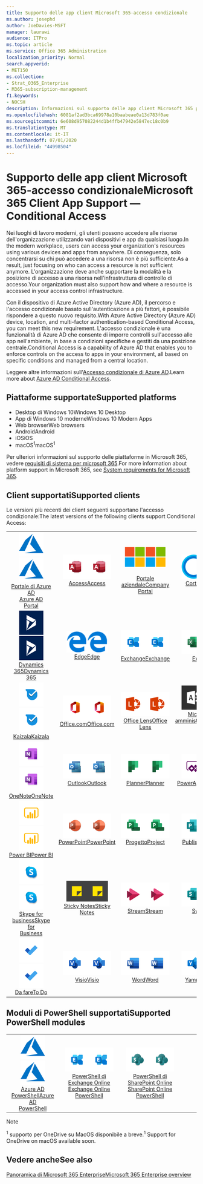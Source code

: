 ```yaml
---
title: Supporto delle app client Microsoft 365-accesso condizionale
ms.author: josephd
author: JoeDavies-MSFT
manager: laurawi
audience: ITPro
ms.topic: article
ms.service: Office 365 Administration
localization_priority: Normal
search.appverid:
- MET150
ms.collection:
- Strat_O365_Enterprise
- M365-subscription-management
f1.keywords:
- NOCSH
description: Informazioni sul supporto delle app client Microsoft 365 per l'accesso condizionale
ms.openlocfilehash: 6081af2ad3bca69978a10baabeae0a13d783f0ae
ms.sourcegitcommit: 6e608d957082244d1b4ffb47942e5847ec18c0b9
ms.translationtype: MT
ms.contentlocale: it-IT
ms.lasthandoff: 07/01/2020
ms.locfileid: "44998504"
---
```

# <a name="microsoft-365-client-app-support--conditional-access"></a><span data-ttu-id="021db-103">Supporto delle app client Microsoft 365-accesso condizionale</span><span class="sxs-lookup"><span data-stu-id="021db-103">Microsoft 365 Client App Support — Conditional Access</span></span>

<span data-ttu-id="021db-104">Nei luoghi di lavoro moderni, gli utenti possono accedere alle risorse dell'organizzazione utilizzando vari dispositivi e app da qualsiasi luogo.</span><span class="sxs-lookup"><span data-stu-id="021db-104">In the modern workplace, users can access your organization's resources using various devices and apps from anywhere.</span></span> <span data-ttu-id="021db-105">Di conseguenza, solo concentrarsi su chi può accedere a una risorsa non è più sufficiente.</span><span class="sxs-lookup"><span data-stu-id="021db-105">As a result, just focusing on who can access a resource is not sufficient anymore.</span></span> <span data-ttu-id="021db-106">L'organizzazione deve anche supportare la modalità e la posizione di accesso a una risorsa nell'infrastruttura di controllo di accesso.</span><span class="sxs-lookup"><span data-stu-id="021db-106">Your organization must also support how and where a resource is accessed in your access control infrastructure.</span></span>

<span data-ttu-id="021db-107">Con il dispositivo di Azure Active Directory (Azure AD), il percorso e l'accesso condizionale basato sull'autenticazione a più fattori, è possibile rispondere a questo nuovo requisito.</span><span class="sxs-lookup"><span data-stu-id="021db-107">With Azure Active Directory (Azure AD) device, location, and multi-factor authentication-based Conditional Access, you can meet this new requirement.</span></span> <span data-ttu-id="021db-108">L'accesso condizionale è una funzionalità di Azure AD che consente di imporre controlli sull'accesso alle app nell'ambiente, in base a condizioni specifiche e gestiti da una posizione centrale.</span><span class="sxs-lookup"><span data-stu-id="021db-108">Conditional Access is a capability of Azure AD that enables you to enforce controls on the access to apps in your environment, all based on specific conditions and managed from a central location.</span></span>

<span data-ttu-id="021db-109">Leggere altre informazioni sull'[Accesso condizionale di Azure AD](https://docs.microsoft.com/azure/active-directory/conditional-access/).</span><span class="sxs-lookup"><span data-stu-id="021db-109">Learn more about [Azure AD Conditional Access](https://docs.microsoft.com/azure/active-directory/conditional-access/).</span></span>

## <a name="supported-platforms"></a><span data-ttu-id="021db-110">Piattaforme supportate</span><span class="sxs-lookup"><span data-stu-id="021db-110">Supported platforms</span></span>

 - <span data-ttu-id="021db-111">Desktop di Windows 10</span><span class="sxs-lookup"><span data-stu-id="021db-111">Windows 10 Desktop</span></span>
 - <span data-ttu-id="021db-112">App di Windows 10 moderne</span><span class="sxs-lookup"><span data-stu-id="021db-112">Windows 10 Modern Apps</span></span>
 - <span data-ttu-id="021db-113">Web browser</span><span class="sxs-lookup"><span data-stu-id="021db-113">Web browsers</span></span>
 - <span data-ttu-id="021db-114">Android</span><span class="sxs-lookup"><span data-stu-id="021db-114">Android</span></span>
 - <span data-ttu-id="021db-115">iOS</span><span class="sxs-lookup"><span data-stu-id="021db-115">iOS</span></span>
 - <span data-ttu-id="021db-116">macOS<sup>1</sup></span><span class="sxs-lookup"><span data-stu-id="021db-116">macOS<sup>1</sup></span></span>

<span data-ttu-id="021db-117">Per ulteriori informazioni sul supporto delle piattaforme in Microsoft 365, vedere [requisiti di sistema per microsoft 365](https://products.office.com/office-system-requirements).</span><span class="sxs-lookup"><span data-stu-id="021db-117">For more information about platform support in Microsoft 365, see [System requirements for Microsoft 365](https://products.office.com/office-system-requirements).</span></span>

## <a name="supported-clients"></a><span data-ttu-id="021db-118">Client supportati</span><span class="sxs-lookup"><span data-stu-id="021db-118">Supported clients</span></span>

<span data-ttu-id="021db-119">Le versioni più recenti dei client seguenti supportano l'accesso condizionale:</span><span class="sxs-lookup"><span data-stu-id="021db-119">The latest versions of the following clients support Conditional Access:</span></span>

| | | | | | |
|:---:|:---:|:---:|:---:|:---:|:---:|
| <span data-ttu-id="021db-120">![Icona di Azure](media/o365-azure-64x64.png)</span><span class="sxs-lookup"><span data-stu-id="021db-120">![Azure icon](media/o365-azure-64x64.png)</span></span> <br> [<span data-ttu-id="021db-121">Portale di Azure AD <br></span><span class="sxs-lookup"><span data-stu-id="021db-121">Azure AD <br> Portal </span></span>](https://azure.microsoft.com/features/azure-portal/) | <span data-ttu-id="021db-122">![Icona Access](media/o365-access-64x64.png)</span><span class="sxs-lookup"><span data-stu-id="021db-122">![Access icon](media/o365-access-64x64.png)</span></span> <br> [<span data-ttu-id="021db-123">Access</span><span class="sxs-lookup"><span data-stu-id="021db-123">Access</span></span>](https://products.office.com/access) | <span data-ttu-id="021db-124">![Icona portale aziendale](media/o365-microsoft-64x64.png)</span><span class="sxs-lookup"><span data-stu-id="021db-124">![Company portal icon](media/o365-microsoft-64x64.png)</span></span> <br> [<span data-ttu-id="021db-125"><br>Portale aziendale</span><span class="sxs-lookup"><span data-stu-id="021db-125">Company <br> Portal </span></span>](https://docs.microsoft.com/intune-user-help/sign-in-to-the-company-portal)  | <span data-ttu-id="021db-126">![Icona Cortana](media/o365-cortana-64x64.png)</span><span class="sxs-lookup"><span data-stu-id="021db-126">![Cortana icon](media/o365-cortana-64x64.png)</span></span> <br> [<span data-ttu-id="021db-127">Cortana</span><span class="sxs-lookup"><span data-stu-id="021db-127">Cortana</span></span>](https://www.microsoft.com/cortana) | <span data-ttu-id="021db-128">![Icona di approfondimento](media/o365-delve-64x64.png)</span><span class="sxs-lookup"><span data-stu-id="021db-128">![Delve icon](media/o365-delve-64x64.png)</span></span> <br> [<span data-ttu-id="021db-129">Delve</span><span class="sxs-lookup"><span data-stu-id="021db-129">Delve</span></span>](https://products.office.com/business/intelligent-search) 
| <span data-ttu-id="021db-130">![Icona Dynamics 365](media/o365-dynamics365-64x64.png)</span><span class="sxs-lookup"><span data-stu-id="021db-130">![Dynamics 365 icon](media/o365-dynamics365-64x64.png)</span></span> <br> [<span data-ttu-id="021db-131">Dynamics 365</span><span class="sxs-lookup"><span data-stu-id="021db-131">Dynamics 365</span></span>](https://dynamics.microsoft.com) | <span data-ttu-id="021db-132">![Icona del server perimetrale](media/o365-edge-64x64.png)</span><span class="sxs-lookup"><span data-stu-id="021db-132">![Edge icon](media/o365-edge-64x64.png)</span></span> <br> [<span data-ttu-id="021db-133">Edge</span><span class="sxs-lookup"><span data-stu-id="021db-133">Edge</span></span>](https://www.microsoft.com/windows/microsoft-edge) | <span data-ttu-id="021db-134">![Icona di Exchange](media/o365-exchange-64x64.png)</span><span class="sxs-lookup"><span data-stu-id="021db-134">![Exchange icon](media/o365-exchange-64x64.png)</span></span> <br> [<span data-ttu-id="021db-135">Exchange</span><span class="sxs-lookup"><span data-stu-id="021db-135">Exchange</span></span>](https://products.office.com/exchange/exchange-online) | <span data-ttu-id="021db-136">![Icona Excel](media/o365-excel-64x64.png)</span><span class="sxs-lookup"><span data-stu-id="021db-136">![Excel icon](media/o365-excel-64x64.png)</span></span> <br> [<span data-ttu-id="021db-137">Excel</span><span class="sxs-lookup"><span data-stu-id="021db-137">Excel</span></span>](https://products.office.com/excel) | <span data-ttu-id="021db-138">![Icona maschere](media/o365-forms-64x64.png)</span><span class="sxs-lookup"><span data-stu-id="021db-138">![Forms icon](media/o365-forms-64x64.png)</span></span> <br> [<span data-ttu-id="021db-139">Maschere</span><span class="sxs-lookup"><span data-stu-id="021db-139">Forms</span></span>](https://flow.microsoft.com/connectors/shared_microsoftforms/microsoft-forms/) 
| <span data-ttu-id="021db-140">![Icona di Kaizala](media/o365-kaizala-64x64.png)</span><span class="sxs-lookup"><span data-stu-id="021db-140">![Kaizala icon](media/o365-kaizala-64x64.png)</span></span> <br> [<span data-ttu-id="021db-141">Kaizala</span><span class="sxs-lookup"><span data-stu-id="021db-141">Kaizala</span></span>](https://products.office.com/en/business/microsoft-kaizala) | <span data-ttu-id="021db-142">![Icona Office.com](media/o365-office-64x64.png)</span><span class="sxs-lookup"><span data-stu-id="021db-142">![Office.com icon](media/o365-office-64x64.png)</span></span> <br> [<span data-ttu-id="021db-143">Office.com</span><span class="sxs-lookup"><span data-stu-id="021db-143">Office.com</span></span>](https://www.office.com/) | <span data-ttu-id="021db-144">![Icona dell'obiettivo](media/o365-lens-64x64.png)</span><span class="sxs-lookup"><span data-stu-id="021db-144">![Lens icon](media/o365-lens-64x64.png)</span></span> <br> [<span data-ttu-id="021db-145">Office Lens</span><span class="sxs-lookup"><span data-stu-id="021db-145">Office Lens</span></span>](https://www.microsoft.com/p/office-lens/9wzdncrfj3t8?activetab=pivot%3Aoverviewtab) | <span data-ttu-id="021db-146">![Icona di amministrazione di Office 365](media/o365-o365admin-64x64.png)</span><span class="sxs-lookup"><span data-stu-id="021db-146">![Office 365 Admin icon](media/o365-o365admin-64x64.png)</span></span> <br> [<span data-ttu-id="021db-147">Microsoft 365 <br> amministratore</span><span class="sxs-lookup"><span data-stu-id="021db-147">Microsoft 365 <br> Admin</span></span>](https://products.office.com/business/manage-office-365-admin-app) | <span data-ttu-id="021db-148">![Icona di OneDrive for business](media/o365-OneDrive-64x64.png)</span><span class="sxs-lookup"><span data-stu-id="021db-148">![OneDrive for Business icon](media/o365-OneDrive-64x64.png)</span></span> <br> [<span data-ttu-id="021db-149">OneDrive<sup>1</sup></span><span class="sxs-lookup"><span data-stu-id="021db-149">OneDrive<sup>1</sup></span></span>](https://products.office.com/onedrive-for-business/online-cloud-storage) 
| <span data-ttu-id="021db-150">![Icona di OneNote](media/o365-OneNote-64x64.png)</span><span class="sxs-lookup"><span data-stu-id="021db-150">![OneNote icon](media/o365-OneNote-64x64.png)</span></span> <br> [<span data-ttu-id="021db-151">OneNote</span><span class="sxs-lookup"><span data-stu-id="021db-151">OneNote</span></span>](https://products.office.com/onenote) | <span data-ttu-id="021db-152">![Icona di Outlook](media/o365-outlook-64x64.png)</span><span class="sxs-lookup"><span data-stu-id="021db-152">![Outlook icon](media/o365-outlook-64x64.png)</span></span> <br> [<span data-ttu-id="021db-153">Outlook</span><span class="sxs-lookup"><span data-stu-id="021db-153">Outlook</span></span>](https://products.office.com/outlook) | <span data-ttu-id="021db-154">![Icona Planner](media/o365-planner-64x64.png)</span><span class="sxs-lookup"><span data-stu-id="021db-154">![Planner icon](media/o365-planner-64x64.png)</span></span> <br> [<span data-ttu-id="021db-155">Planner</span><span class="sxs-lookup"><span data-stu-id="021db-155">Planner</span></span>](https://products.office.com/business/task-management-software) | <span data-ttu-id="021db-156">![Icona di PowerApps](media/o365-powerapps-64x64.png)</span><span class="sxs-lookup"><span data-stu-id="021db-156">![PowerApps icon](media/o365-powerapps-64x64.png)</span></span> <br> [<span data-ttu-id="021db-157">PowerApps</span><span class="sxs-lookup"><span data-stu-id="021db-157">PowerApps</span></span>](https://powerapps.microsoft.com) | <span data-ttu-id="021db-158">![Icona Power automatizzate](media/o365-flow-64x64.png)</span><span class="sxs-lookup"><span data-stu-id="021db-158">![Power Automate icon](media/o365-flow-64x64.png)</span></span> <br> [<span data-ttu-id="021db-159"><br>Automatizzare la potenza</span><span class="sxs-lookup"><span data-stu-id="021db-159">Power <br> Automate</span></span>](https://flow.microsoft.com)
| <span data-ttu-id="021db-160">![Icona PowerBI](media/o365-powerbi-64x64.png)</span><span class="sxs-lookup"><span data-stu-id="021db-160">![PowerBI icon](media/o365-powerbi-64x64.png)</span></span> <br> [<span data-ttu-id="021db-161">Power BI</span><span class="sxs-lookup"><span data-stu-id="021db-161">Power BI</span></span>](https://powerbi.microsoft.com) | <span data-ttu-id="021db-162">![Icona PowerPoint](media/o365-powerpoint-64x64.png)</span><span class="sxs-lookup"><span data-stu-id="021db-162">![PowerPoint icon](media/o365-powerpoint-64x64.png)</span></span> <br> [<span data-ttu-id="021db-163">PowerPoint</span><span class="sxs-lookup"><span data-stu-id="021db-163">PowerPoint</span></span>](https://products.office.com/powerpoint) | <span data-ttu-id="021db-164">![Icona progetto](media/o365-project-64x64.png)</span><span class="sxs-lookup"><span data-stu-id="021db-164">![Project icon](media/o365-project-64x64.png)</span></span> <br> [<span data-ttu-id="021db-165">Progetto</span><span class="sxs-lookup"><span data-stu-id="021db-165">Project</span></span>](https://products.office.com/project) | <span data-ttu-id="021db-166">![Icona di Publisher](media/o365-publisher-64x64.png)</span><span class="sxs-lookup"><span data-stu-id="021db-166">![Publisher icon](media/o365-publisher-64x64.png)</span></span> <br> [<span data-ttu-id="021db-167">Publisher</span><span class="sxs-lookup"><span data-stu-id="021db-167">Publisher</span></span>](https://products.office.com/publisher) | <span data-ttu-id="021db-168">![Icona di SharePoint](media/o365-sharepoint-64x64.png)</span><span class="sxs-lookup"><span data-stu-id="021db-168">![SharePoint icon](media/o365-sharepoint-64x64.png)</span></span> <br> [<span data-ttu-id="021db-169">SharePoint</span><span class="sxs-lookup"><span data-stu-id="021db-169">Sharepoint</span></span>](https://products.office.com/sharepoint) 
| <span data-ttu-id="021db-170">![Icona di Skype for Business](media/o365-skypeforbusiness-64x64.png)</span><span class="sxs-lookup"><span data-stu-id="021db-170">![Skype for Business icon](media/o365-skypeforbusiness-64x64.png)</span></span> <br> [<span data-ttu-id="021db-171">Skype for <br> business</span><span class="sxs-lookup"><span data-stu-id="021db-171">Skype for <br> Business</span></span>](https://www.skype.com/business/) | <span data-ttu-id="021db-172">![Icona note adesive](media/o365-stickynotes-64x64.png)</span><span class="sxs-lookup"><span data-stu-id="021db-172">![Sticky Notes icon](media/o365-stickynotes-64x64.png)</span></span> <br> [<span data-ttu-id="021db-173">Sticky Notes</span><span class="sxs-lookup"><span data-stu-id="021db-173">Sticky Notes</span></span>](https://www.microsoft.com/p/microsoft-sticky-notes/9nblggh4qghw) | <span data-ttu-id="021db-174">![Icona di Stream](media/o365-stream-64x64.png)</span><span class="sxs-lookup"><span data-stu-id="021db-174">![Stream icon](media/o365-stream-64x64.png)</span></span> <br> [<span data-ttu-id="021db-175">Stream</span><span class="sxs-lookup"><span data-stu-id="021db-175">Stream</span></span>](https://stream.microsoft.com) | <span data-ttu-id="021db-176">![Icona Sway](media/o365-sway-64x64.png)</span><span class="sxs-lookup"><span data-stu-id="021db-176">![Sway icon](media/o365-sway-64x64.png)</span></span> <br> [<span data-ttu-id="021db-177">Sway</span><span class="sxs-lookup"><span data-stu-id="021db-177">Sway</span></span>](https://sway.com) | <span data-ttu-id="021db-178">![icona di Teams](media/o365-teams-64x64.png)</span><span class="sxs-lookup"><span data-stu-id="021db-178">![Teams icon](media/o365-teams-64x64.png)</span></span> <br> [<span data-ttu-id="021db-179">Teams</span><span class="sxs-lookup"><span data-stu-id="021db-179">Teams</span></span>](https://products.office.com/microsoft-teams/group-chat-software) 
| <span data-ttu-id="021db-180">![Icona da fare](media/o365-todo-64x64.png)</span><span class="sxs-lookup"><span data-stu-id="021db-180">![To Do icon](media/o365-todo-64x64.png)</span></span> <br> [<span data-ttu-id="021db-181">Da fare</span><span class="sxs-lookup"><span data-stu-id="021db-181">To Do</span></span>](https://todo.microsoft.com) | <span data-ttu-id="021db-182">![Icona Visio](media/o365-visio-64x64.png)</span><span class="sxs-lookup"><span data-stu-id="021db-182">![Visio icon](media/o365-visio-64x64.png)</span></span> <br> [<span data-ttu-id="021db-183">Visio</span><span class="sxs-lookup"><span data-stu-id="021db-183">Visio</span></span>](https://products.office.com/visio/flowchart-software) | <span data-ttu-id="021db-184">![Icona Word](media/o365-word-64x64.png)</span><span class="sxs-lookup"><span data-stu-id="021db-184">![Word icon](media/o365-word-64x64.png)</span></span> <br> [<span data-ttu-id="021db-185">Word</span><span class="sxs-lookup"><span data-stu-id="021db-185">Word</span></span>](https://products.office.com/word) | <span data-ttu-id="021db-186">![Icona di Yammer](media/o365-yammer-64x64.png)</span><span class="sxs-lookup"><span data-stu-id="021db-186">![Yammer icon](media/o365-yammer-64x64.png)</span></span> <br> [<span data-ttu-id="021db-187">Yammer</span><span class="sxs-lookup"><span data-stu-id="021db-187">Yammer</span></span>](https://products.office.com/yammer/yammer-overview)

## <a name="supported-powershell-modules"></a><span data-ttu-id="021db-188">Moduli di PowerShell supportati</span><span class="sxs-lookup"><span data-stu-id="021db-188">Supported PowerShell modules</span></span>

| | | | | | |
|:---:|:---:|:---:|:---:|:---:|:---:|
| <span data-ttu-id="021db-189">![Icona di Azure](media/o365-azure-64x64.png)</span><span class="sxs-lookup"><span data-stu-id="021db-189">![Azure icon](media/o365-azure-64x64.png)</span></span> <br> [<span data-ttu-id="021db-190">Azure AD <br> PowerShell</span><span class="sxs-lookup"><span data-stu-id="021db-190">Azure AD <br> PowerShell</span></span>](https://docs.microsoft.com/powershell/azure/active-directory/overview?view=azureadps-2.0) | <span data-ttu-id="021db-191">![Icona di Exchange](media/o365-exchange-64x64.png)</span><span class="sxs-lookup"><span data-stu-id="021db-191">![Exchange icon](media/o365-exchange-64x64.png)</span></span> <br> [<span data-ttu-id="021db-192">PowerShell di Exchange Online <br></span><span class="sxs-lookup"><span data-stu-id="021db-192">Exchange Online <br> PowerShell</span></span>](https://docs.microsoft.com/powershell/exchange/exchange-online/exchange-online-powershell?view=exchange-ps) | <span data-ttu-id="021db-193">![Icona di SharePoint](media/o365-sharepoint-64x64.png)</span><span class="sxs-lookup"><span data-stu-id="021db-193">![SharePoint icon](media/o365-sharepoint-64x64.png)</span></span> <br> [<span data-ttu-id="021db-194">PowerShell di SharePoint Online <br></span><span class="sxs-lookup"><span data-stu-id="021db-194">SharePoint Online <br> PowerShell</span></span>](https://docs.microsoft.com/powershell/sharepoint/sharepoint-online/connect-sharepoint-online)

> [!NOTE]
> <span data-ttu-id="021db-195"><sup>1</sup> supporto per OneDrive su MacOS disponibile a breve.</span><span class="sxs-lookup"><span data-stu-id="021db-195"><sup>1</sup> Support for OneDrive on macOS available soon.</span></span>

## <a name="see-also"></a><span data-ttu-id="021db-196">Vedere anche</span><span class="sxs-lookup"><span data-stu-id="021db-196">See also</span></span>

[<span data-ttu-id="021db-197">Panoramica di Microsoft 365 Enterprise</span><span class="sxs-lookup"><span data-stu-id="021db-197">Microsoft 365 Enterprise overview</span></span>](https://docs.microsoft.com/microsoft-365/enterprise/microsoft-365-overview)
